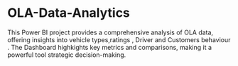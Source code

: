 # OLA-Data-Analytics
This Power BI project provides a comprehensive analysis of OLA data, offering insights into vehicle types,ratings , Driver and Customers behaviour . The Dashboard highkights key  metrics and comparisons, making it a powerful tool strategic decision-making.
